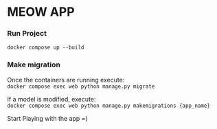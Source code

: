 # MEOW APP

### Run Project
`docker compose up --build`

### Make migration
Once the containers are running execute:<br>
`docker compose exec web python manage.py migrate`

If a model is modified, execute:<br>
`docker compose exec web python manage.py makemigrations {app_name}`


Start Playing with the app =)